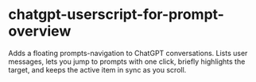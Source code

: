 # chatgpt-userscript-for-prompt-overview
Adds a floating prompts-navigation to ChatGPT conversations. Lists user messages, lets you jump to prompts with one click, briefly highlights the target, and keeps the active item in sync as you scroll.
